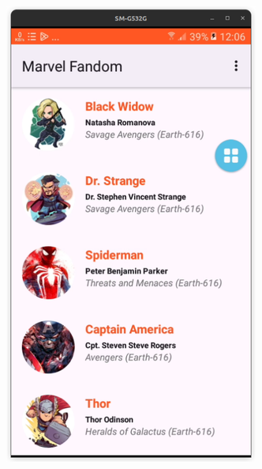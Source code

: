 ![screenshot](https://raw.githubusercontent.com/lutfialdrii/lutfialdrii/main/assets/MarvelFandom.png)
